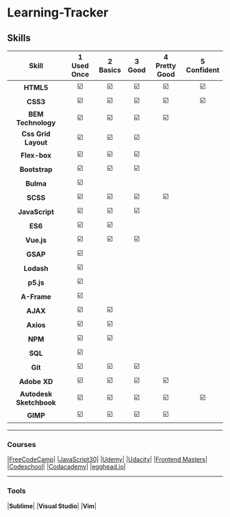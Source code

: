 # Learning-Tracker

## Skills


|Skill| 1<br>Used Once | 2<br>Basics | 3<br>Good | 4<br>Pretty Good | 5<br>Confident | 
|:--------:|:---:|:---:|:---:|:---:|:---:|
|**HTML5**| :ballot_box_with_check: | :ballot_box_with_check: | :ballot_box_with_check: | :ballot_box_with_check: |:ballot_box_with_check: | 
|**CSS3**| :ballot_box_with_check: | :ballot_box_with_check: | :ballot_box_with_check: | :ballot_box_with_check: |:ballot_box_with_check: | 
|**BEM Technology**| :ballot_box_with_check: | :ballot_box_with_check: | :ballot_box_with_check: | :ballot_box_with_check: | | 
|**Css Grid Layout**| :ballot_box_with_check: | :ballot_box_with_check: | :ballot_box_with_check: |  |  |
|**Flex-box**| :ballot_box_with_check: | :ballot_box_with_check: | :ballot_box_with_check: |  |  | 
|**Bootstrap**| :ballot_box_with_check: | :ballot_box_with_check: | :ballot_box_with_check: |  |  | 
|**Bulma**| :ballot_box_with_check: | | |  |  | 
|**SCSS**| :ballot_box_with_check: | :ballot_box_with_check: | :ballot_box_with_check: | :ballot_box_with_check:  |  | 
|**JavaScript**| :ballot_box_with_check: | :ballot_box_with_check: | :ballot_box_with_check: |  |  | 
|**ES6**| :ballot_box_with_check: | :ballot_box_with_check: |  |  |  |  
|**Vue.js**| :ballot_box_with_check: | :ballot_box_with_check: | :ballot_box_with_check: |  |  | 
|**GSAP**| :ballot_box_with_check: |  |  |  |  | 
|**Lodash**| :ballot_box_with_check: |  |  |  |  | 
|**p5.js**| :ballot_box_with_check: |  |  |  |  | 
|**A-Frame**| :ballot_box_with_check: |  |  |  |  | 
|**AJAX**| :ballot_box_with_check: | :ballot_box_with_check: |  |  |  |  
|**Axios**| :ballot_box_with_check: | :ballot_box_with_check: |  |  |  |  
|**NPM**| :ballot_box_with_check: | :ballot_box_with_check:  |  |  |  | 
|**SQL**| :ballot_box_with_check: |  |  |  |  |  
|**Git**| :ballot_box_with_check: | :ballot_box_with_check: | :ballot_box_with_check: |  |  | 
|**Adobe XD**| :ballot_box_with_check: | :ballot_box_with_check: | :ballot_box_with_check: | :ballot_box_with_check: | |
|**Autodesk Sketchbook**| :ballot_box_with_check: | :ballot_box_with_check: | :ballot_box_with_check: | :ballot_box_with_check: | :ballot_box_with_check: |
|**GIMP**| :ballot_box_with_check: | :ballot_box_with_check: | :ballot_box_with_check: | :ballot_box_with_check: | | 

---


### Courses


|[FreeCodeCamp](https://www.freecodecamp.org)|
|[JavaScript30](https://javascript30.com/)|
|[Udemy](https://www.udemy.com/)|
|[Udacity](https://www.udacity.com/)|
|[Frontend Masters](https://frontendmasters.com/)|
|[Codeschool](https://www.codeschool.com/)|
|[Codacademy](https://www.codecademy.com/)|
|[egghead.io](https://egghead.io/)|


---

### Tools


|**Sublime**|
|**Visual Studio**|
|**Vim**|

